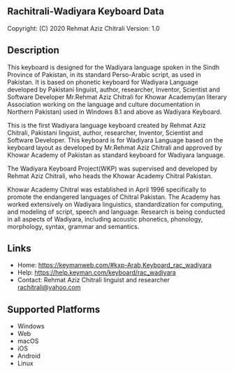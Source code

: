 Rachitrali-Wadiyara Keyboard Data
-------------------------------

Copyright:      (C) 2020 Rehmat Aziz Chitrali
Version:        1.0

Description
-----------

This keyboard is designed for the Wadiyara language spoken in the Sindh Province  of Pakistan, in its standard Perso-Arabic script, as used in Pakistan. It is based on phonetic keyboard for Wadiyara Language developed by Pakistani linguist, author, researcher, Inventor, Scientist and Software Developer Mr.Rehmat Aziz Chitrali for Khowar Academy(an literary Association working on the language and culture documentation in Northern Pakistan) used in Windows 8.1 and above as Wadiyara Keyboard.

This is the first Wadiyara language keyboard created by Rehmat Aziz Chitrali, Pakistani linguist, author, researcher, Inventor, Scientist and Software Developer. This keyboard is for Wadiyara Language based on the keyboard layout as developed by Mr.Rehmat Aziz Chitrali and approved by Khowar Academy of Pakistan as standard keyboard for Wadiyara language.

The Wadiyara Keyboard Project(WKP) was supervised and developed by Rehmat Aziz Chitrali, who heads the Khowar Academy Chitral Pakistan.

Khowar Academy Chitral was established in April 1996 specifically to promote the endangered languages of Chitral Pakistan. The Academy has worked extensively on Wadiyara linguistics, standardization for computing, and modeling of script, speech and language. Research is being conducted in all aspects of Wadiyara, including acoustic phonetics, phonology, morphology, syntax, grammar and semantics.

Links
-----


 * Home:    https://keymanweb.com/#kxp-Arab,Keyboard_rac_wadiyara
 * Help:    https://help.keyman.com/keyboard/rac_wadiyara
 * Contact: Rehmat Aziz Chitrali linguist and researcher <rachitrali@yahoo.com>

Supported Platforms
-------------------
 * Windows
 * Web
 * macOS
 * iOS
 * Android
 * Linux